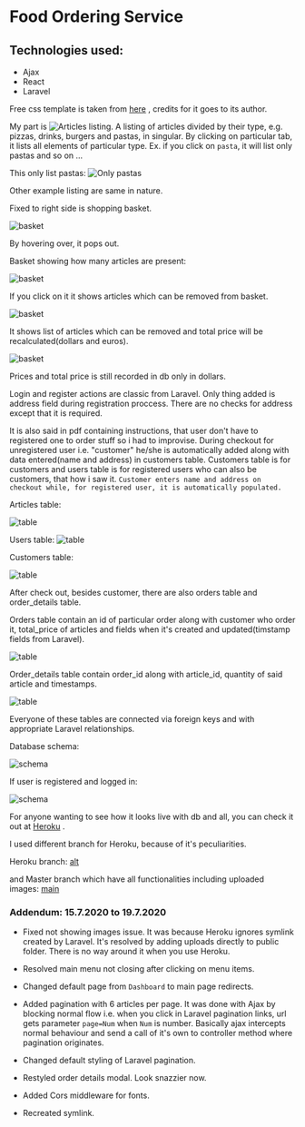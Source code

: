 # Food Ordering Service

## Technologies used:
 - Ajax
 - React
 - Laravel

Free css template is taken from [here](https://themewagon.com/thank-you-for-downloading/?item_id=65812&dl=S1psNFo3ZTZ2U0svVWR6U0w5Snc5elFVUXBySW9hSFlhZktlOVpEMTVqZkVRc0dGNEk2eEljYzd1eHQ2RDhpQg==) , 
credits for it goes to its author.

My part is ![Articles listing](1.png). 
A listing of articles divided by their type, e.g. pizzas, drinks, burgers and pastas, in singular.
By clicking on particular tab, it lists all elements of particular type. Ex. if you click on `pasta`, it will list only pastas and so on ...

This only list pastas:
![Only pastas](2.png)

Other example listing are same in nature.

Fixed to right side is shopping basket.

![basket](3.png)

By hovering over, it pops out.

Basket showing how many articles are present:

![basket](4.png)

If you click on it it shows articles which can be removed from basket.

![basket](5.png)

It shows list of articles which can be removed and total price will be recalculated(dollars and euros).

![basket](6.png)

Prices and total price is still recorded in db only in dollars. 

Login and register actions are classic from Laravel. Only thing added is address field during registration proccess. There are no checks for address except that it is required.

It is also said in pdf containing instructions, that user don't have to registered one to order stuff so i had to improvise. During checkout for unregistered user i.e. "customer" he/she is automatically added along with data entered(name and address) in customers table. Customers table is for customers and users table is for registered users who can also be customers, that how i saw it.
`Customer enters name and address on checkout while, for registered user, it is automatically populated.`

Articles table:

![table](11.png)  

Users table:
![table](7.png)

Customers table:

![table](8.png)  

After check out, besides customer, there are also orders table and order_details table.

Orders table contain an id of particular order along with customer who order it, total_price of articles and fields when it's created and updated(timstamp fields from Laravel).

![table](9.png) 

Order_details table contain order_id along with article_id, quantity of said article and timestamps.

![table](10.png) 

Everyone of these tables are connected via foreign keys and with appropriate Laravel relationships.

Database schema:

![schema](12.png) 

If user is registered and logged in:

![schema](13.png) 

For anyone wanting to see how it looks live with db and all, you can check it out at [Heroku](https://pizzzas.herokuapp.com/) .

I used different branch for Heroku, because of it's peculiarities.

Heroku branch:
[alt](https://github.com/codename11/pizzas/tree/herokubranch)

and Master branch which have all functionalities including uploaded images:
[main](https://github.com/codename11/pizzas/tree/master)

### Addendum: 15.7.2020 to 19.7.2020

 - Fixed not showing images issue. It was because Heroku ignores symlink created by Laravel. It's resolved by adding uploads directly to public folder. There is no way around it when you use Heroku.

 - Resolved main menu not closing after clicking on menu items.

 - Changed default page from `Dashboard` to main page redirects.

 - Added pagination with 6 articles per page. It was done with Ajax by blocking normal flow i.e. when you click in Laravel pagination links, url gets parameter `page=Num` when `Num` is number. Basically ajax intercepts normal behaviour and send a call of it's own to controller method where pagination originates.   
 
 - Changed default styling of Laravel pagination.

 - Restyled order details modal. Look snazzier now.
 
 - Added Cors middleware for fonts.

 - Recreated symlink.
